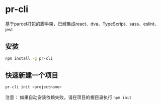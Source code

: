 # pr-cli

基于parcel打包的脚手架，已经集成react、dva、TypeScript、sass、eslint、jest

## 安装

```bash
npm install -g pr-cli
```

## 快速新建一个项目

```bash
pr-cli init <projectname>
```

注意：
如果自动安装依赖失败，请在项目的根目录执行 `npm init`
